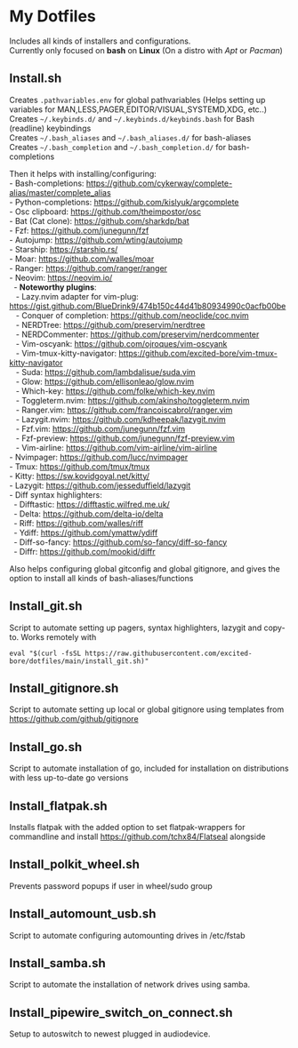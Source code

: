 My Dotfiles
===========

Includes all kinds of installers and configurations.  
Currently only focused on **bash** on **Linux** (On a distro with *Apt* or *Pacman*)  

## Install.sh

Creates `.pathvariables.env` for global pathvariables (Helps setting up variables for MAN,LESS,PAGER,EDITOR/VISUAL,SYSTEMD,XDG, etc..)  
Creates `~/.keybinds.d/` and `~/.keybinds.d/keybinds.bash` for Bash (readline) keybindings  
Creates `~/.bash_aliases` and `~/.bash_aliases.d/` for bash-aliases  
Creates `~/.bash_completion` and `~/.bash_completion.d/` for bash-completions  

Then it helps with installing/configuring:  
    - Bash-completions: https://github.com/cykerway/complete-alias/master/complete_alias  
    - Python-completions: https://github.com/kislyuk/argcomplete  
    - Osc clipboard: https://github.com/theimpostor/osc  
    - Bat (Cat clone): https://github.com/sharkdp/bat  
    - Fzf: https://github.com/junegunn/fzf  
    - Autojump: https://github.com/wting/autojump  
    - Starship: https://starship.rs/  
    - Moar: https://github.com/walles/moar  
    - Ranger: https://github.com/ranger/ranger  
    - Neovim: https://neovim.io/  
&nbsp;&nbsp;- **Noteworthy plugins**:  
&nbsp;&nbsp;&nbsp;- Lazy.nvim adapter for vim-plug: https://gist.github.com/BlueDrink9/474b150c44d41b80934990c0acfb00be  
&nbsp;&nbsp;&nbsp;- Conquer of completion: https://github.com/neoclide/coc.nvim  
&nbsp;&nbsp;&nbsp;- NERDTree: https://github.com/preservim/nerdtree  
&nbsp;&nbsp;&nbsp;- NERDCommenter: https://github.com/preservim/nerdcommenter  
&nbsp;&nbsp;&nbsp;- Vim-oscyank: https://github.com/ojroques/vim-oscyank  
&nbsp;&nbsp;&nbsp;- Vim-tmux-kitty-navigator: https://github.com/excited-bore/vim-tmux-kitty-navigator  
&nbsp;&nbsp;&nbsp;- Suda: https://github.com/lambdalisue/suda.vim  
&nbsp;&nbsp;&nbsp;- Glow: https://github.com/ellisonleao/glow.nvim  
&nbsp;&nbsp;&nbsp;- Which-key: https://github.com/folke/which-key.nvim  
&nbsp;&nbsp;&nbsp;- Toggleterm.nvim: https://github.com/akinsho/toggleterm.nvim  
&nbsp;&nbsp;&nbsp;- Ranger.vim: https://github.com/francoiscabrol/ranger.vim  
&nbsp;&nbsp;&nbsp;- Lazygit.nvim: https://github.com/kdheepak/lazygit.nvim  
&nbsp;&nbsp;&nbsp;- Fzf.vim: https://github.com/junegunn/fzf.vim  
&nbsp;&nbsp;&nbsp;- Fzf-preview: https://github.com/junegunn/fzf-preview.vim  
&nbsp;&nbsp;&nbsp;- Vim-airline: https://github.com/vim-airline/vim-airline  
    - Nvimpager: https://github.com/lucc/nvimpager  
    - Tmux: https://github.com/tmux/tmux  
    - Kitty: https://sw.kovidgoyal.net/kitty/  
    - Lazygit: https://github.com/jesseduffield/lazygit  
    - Diff syntax highlighters:  
&nbsp;&nbsp;- Difftastic: https://difftastic.wilfred.me.uk/  
&nbsp;&nbsp;- Delta: https://github.com/delta-io/delta  
&nbsp;&nbsp;- Riff: https://github.com/walles/riff  
&nbsp;&nbsp;- Ydiff: https://github.com/ymattw/ydiff  
&nbsp;&nbsp;- Diff-so-fancy: https://github.com/so-fancy/diff-so-fancy  
&nbsp;&nbsp;- Diffr: https://github.com/mookid/diffr  


Also helps configuring global gitconfig and global gitignore, and gives the option to install all kinds of bash-aliases/functions

## Install_git.sh
Script to automate setting up pagers, syntax highlighters, lazygit and copy-to. Works remotely with

```
eval "$(curl -fsSL https://raw.githubusercontent.com/excited-bore/dotfiles/main/install_git.sh)"
```

## Install_gitignore.sh
Script to automate setting up local or global gitignore using templates from https://github.com/github/gitignore

## Install_go.sh
Script to automate installation of go, included for installation on distributions with less up-to-date go versions 

## Install_flatpak.sh
Installs flatpak with the added option to set flatpak-wrappers for commandline and install https://github.com/tchx84/Flatseal alongside

## Install_polkit_wheel.sh
Prevents password popups if user in wheel/sudo group

## Install_automount_usb.sh
Script to automate configuring automounting drives in /etc/fstab

## Install_samba.sh
Script to automate the installation of network drives using samba.

## Install_pipewire_switch_on_connect.sh
Setup to autoswitch to newest plugged in audiodevice.
